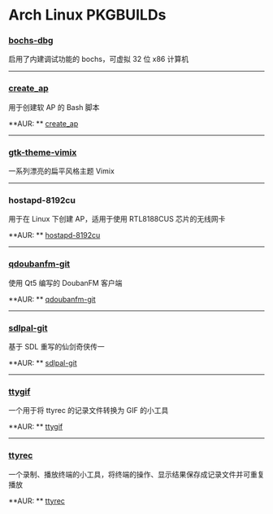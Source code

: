 # Arch Linux PKGBUILDs #


### [bochs-dbg](http://bochs.sourceforge.net/) ###

启用了内建调试功能的 bochs，可虚拟 32 位 x86 计算机

------

### [create_ap](https://github.com/oblique/create_ap) ###

用于创建软 AP 的 Bash 脚本

**AUR: ** [create_ap](https://aur.archlinux.org/packages/create_ap/)

------

### [gtk-theme-vimix](http://gnome-look.org/content/show.php/Vimix?content=162783)

一系列漂亮的扁平风格主题 Vimix

------

### hostapd-8192cu ###

用于在 Linux 下创建 AP，适用于使用 RTL8188CUS 芯片的无线网卡

**AUR: ** [hostapd-8192cu](https://aur.archlinux.org/packages/hostapd-8192cu)

------

### [qdoubanfm-git](https://gitcafe.com/zonyitoo/doubanfm-qt) ###

使用 Qt5 编写的 DoubanFM 客户端

**AUR: ** [qdoubanfm-git](https://aur.archlinux.org/packages/qdoubanfm-git/)

------

### [sdlpal-git](http://sdlpal.codeplex.com/) ###

基于 SDL 重写的仙剑奇侠传一

**AUR: ** [sdlpal-git](https://aur.archlinux.org/packages/sdlpal-git/)

------

### [ttygif](https://github.com/icholy/ttygif) ###

一个用于将 ttyrec 的记录文件转换为 GIF 的小工具

**AUR: ** [ttygif](https://aur.archlinux.org/packages/ttygif/)

------

### [ttyrec](http://0xcc.net/ttyrec/index.html.en) ###

一个录制、播放终端的小工具，将终端的操作、显示结果保存成记录文件并可重复播放

**AUR: ** [ttyrec](https://aur.archlinux.org/packages/ttyrec/)

